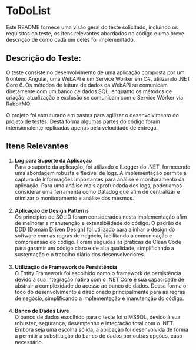 # ToDoList

Este README fornece uma visão geral do teste solicitado, incluindo os requisitos do teste, os itens relevantes abordados no código e uma breve descrição de como cada um deles foi implementado.

## Descrição do Teste:
O teste consiste no desenvolvimento de uma aplicação composta por um frontend Angular, uma WebAPI e um Service Worker em C#, utilizando .NET Core 6. Os métodos de leitura de dados da WebAPI se comunicam diretamente com um banco de dados SQL, enquanto os métodos de criação, atualização e exclusão se comunicam com o Service Worker via RabbitMQ.

O projeto foi estruturado em pastas para agilizar o desenvolvimento do projeto de testes. Desta forma algumas partes do código foram intensionalente replicadas apenas pela velocidade de entrega.

## Itens Relevantes

1) **Log para Suporte da Aplicação**<br>
Para o suporte da aplicação, foi utilizado o ILogger do .NET, fornecendo uma abordagem robusta e flexível de logs. A implementação permite a captura de informações importantes para análise e monitoramento da aplicação. Para uma análise mais aprofundada dos logs, poderiamos considerar uma ferramenta como Datadog que afim de centralizar e otimizar o monitoramento e análise dos mesmos.<br><br>
2) **Aplicação de Design Patterns**<br>
Os princípios de SOLID foram considerados nesta implementação afim de melhorar a manutenção e extensibilidade do código. O padrão de DDD (Domain Driven Design) foi utilizado para alinhar o design do software com as regras de negócio, facilitando a comunicação e compreensão do código. Foram seguidas as práticas de Clean Code para garantir um código claro e de alta qualidade, simplificando a sustentação e o trabalho diário dos desenvolvedores.<br><br>
3) **Utilização de Framework de Persistência**<br>
O Entity Framework foi escolhido como o framework de persistência devido à sua integração nativa com o .NET Core e sua capacidade de abstrair a complexidade do acesso ao banco de dados. Dessa forma o foco do desenvolvimento é direcionado principalmente para as regras de negócio, simplificando a implementação e manutenção do código.<br><br>
4) **Banco de Dados Livre**<br>
O banco de dados escolhido para o teste foi o MSSQL, devido à sua robustez, segurança, desempenho e integração total com o .NET. Embora seja uma escolha sólida, a aplicação foi desenvolvida de forma a permitir a substituição do banco de dados por outras opções, caso necessário.  
